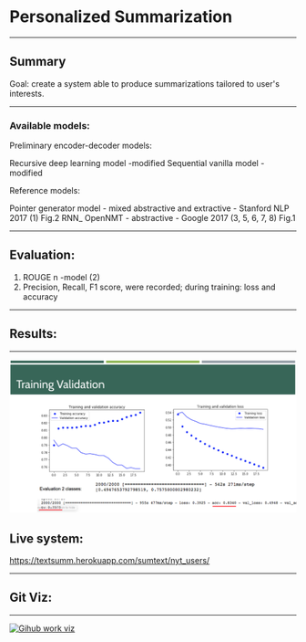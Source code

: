 # Personalized Summarization

-------

## Summary

Goal: create a system able to produce summarizations tailored to user's interests.

-------------


### Available models:


Preliminary encoder-decoder models:

Recursive deep learning model -modified
Sequential vanilla model - modified 


Reference models: 

Pointer generator model - mixed abstractive and extractive - Stanford NLP 2017 (1) Fig.2
RNN_ OpenNMT - abstractive - Google 2017 (3, 5, 6, 7, 8) Fig.1


---------------

## Evaluation:

1. ROUGE n -model (2)
2. Precision, Recall, F1 score, were recorded; during training: loss and accuracy


---------------


## Results:

----------------

![Validation](https://raw.githubusercontent.com/mmehedin/derma_diagnosis/master/temp/graph.png)



## Live system:

https://textsumm.herokuapp.com/sumtext/nyt_users/


-------------------

## Git Viz: 

-------------------

[![Gihub work viz](https://raw.githubusercontent.com/mmehedin/summarization/temp/movie.png)](https://raw.githubusercontent.com/mmehedin/summarization/temp/movie.mp4)


